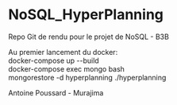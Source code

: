 # NoSQL_HyperPlanning

Repo Git de rendu pour le projet de NoSQL - B3B<br />

Au premier lancement du docker:<br />
docker-compose up --build<br />
docker-compose exec mongo bash<br />
mongorestore -d hyperplanning ./hyperplanning<br />

Antoine Poussard - Murajima<br />
